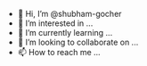 - 👋 Hi, I’m @shubham-gocher
- 👀 I’m interested in ...
- 🌱 I’m currently learning ...
- 💞️ I’m looking to collaborate on ...
- 📫 How to reach me ...

<!---
shubham-gocher/shubham-gocher is a ✨ special ✨ repository because its `README.md` (this file) appears on your GitHub profile.
You can click the Preview link to take a look at your changes.
--->

